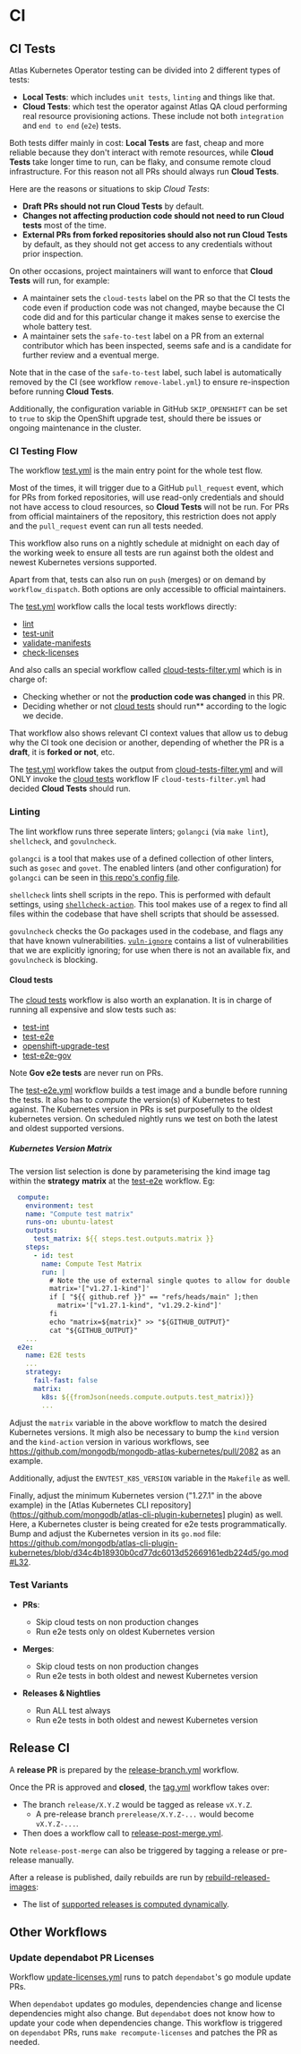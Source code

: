 # CI

## CI Tests

Atlas Kubernetes Operator testing can be divided into 2 different types of tests:

- **Local Tests**: which includes `unit tests`, `linting` and things like that.
- **Cloud Tests**: which test the operator against Atlas QA cloud performing real resource provisioning actions. These include not both `integration` and `end to end` (`e2e`) tests.

Both tests differ mainly in cost: **Local Tests** are fast, cheap and more reliable because they don't interact with remote resources, while **Cloud Tests** take longer time to run, can be flaky, and consume remote cloud infrastructure. For this reason not all PRs should always run **Cloud Tests**.

Here are the reasons or situations to skip *Cloud Tests*:

- **Draft PRs should not run Cloud Tests** by default.
- **Changes not affecting production code should not need to run Cloud tests** most of the time.
- **External PRs from forked repositories should also not run Cloud Tests** by default, as they should not get access to any credentials without prior inspection.

On other occasions, project maintainers will want to enforce that **Cloud Tests** will run, for example:

- A maintainer sets the `cloud-tests` label on the PR so that the CI tests the code even if production code was not changed, maybe because the CI code did and for this particular change it makes sense to exercise the whole battery test.
- A maintainer sets the `safe-to-test` label on a PR from an external contributor which has been inspected, seems safe and is a candidate for further review and a eventual merge.

Note that in the case of the `safe-to-test` label, such label is automatically removed by the CI (see workflow `remove-label.yml`) to ensure re-inspection before running **Cloud Tests**.

Additionally, the configuration variable in GitHub `SKIP_OPENSHIFT` can be set to `true` to skip the OpenShift upgrade test, should there be issues or ongoing maintenance in the cluster.

### CI Testing Flow

The workflow [test.yml](../../.github/workflows/test.yml) is the main entry point for the whole test flow.

Most of the times, it will trigger due to a GitHub `pull_request` event, which for PRs from forked repositories, will use read-only credentials and should not have access to cloud resources, so **Cloud Tests** will not be run. For PRs from official maintainers of the repository, this restriction does not apply and the `pull_request` event can run all tests needed.

This workflow also runs on a nightly schedule at midnight on each day of the working week to ensure all tests are run against both the oldest and newest Kubernetes versions supported.

Apart from that, tests can also run on `push` (merges) or on demand by `workflow_dispatch`. Both options are only accessible to official maintainers.

The [test.yml](../../.github/workflows/test.yml) workflow calls the local tests workflows directly:
- [lint](../../.github/workflows/lint.yaml)
- [test-unit](../../.github/workflows/test-unit.yml)
- [validate-manifests](../../.github/workflows/validate-manifests.yml)
- [check-licenses](../../.github/workflows/check-licenses.yml)

And also calls an special workflow called [cloud-tests-filter.yml](../../.github/workflows/cloud-tests-filter.yml) which is in charge of:

- Checking whether or not the **production code was changed** in this PR.
- Deciding whether or not [cloud tests](../../.github/workflows/cloud-tests.yml) should run** according to the logic we decide.

That workflow also shows relevant CI context values that allow us to debug why the CI took one decision or another, depending of whether the PR is a **draft**, it is **forked or not**, etc.

The [test.yml](../../.github/workflows/test.yml) workflow takes the output from [cloud-tests-filter.yml](../../.github/workflows/cloud-tests-filter.yml) and will ONLY invoke the [cloud tests](../../.github/workflows/cloud-tests.yml) workflow IF `cloud-tests-filter.yml` had decided **Cloud Tests** should run.

### Linting

The lint workflow runs three seperate linters; `golangci` (via `make lint`), `shellcheck`, and `govulncheck`.

`golangci` is a tool that makes use of a defined collection of other linters, such as `gosec` and `govet`. The enabled linters (and other configuration) for `golangci` can be seen in [this repo's config file](../../.golangci.yml).

`shellcheck` lints shell scripts in the repo. This is performed with default settings, using [`shellcheck-action`](https://github.com/bewuethr/shellcheck-action). This tool makes use of a regex to find all files within the codebase that have shell scripts that should be assessed.

`govulncheck` checks the Go packages used in the codebase, and flags any that have known vulnerabilities. [`vuln-ignore`](../../vuln-ignore) contains a list of vulnerabilities that we are explicitly ignoring; for use when there is not an available fix, and `govulncheck` is blocking.

#### Cloud tests

The [cloud tests](../../.github/workflows/cloud-tests.yml) workflow is also worth an explanation. It is in charge of running all expensive and slow tests such as:
- [test-int](../../.github/workflows/test-int.yaml)
- [test-e2e](../../.github/workflows/test-e2e.yml)
- [openshift-upgrade-test](../../.github/workflows/openshift-upgrade-test.yml)
- [test-e2e-gov](../../.github/workflows/test-e2e-gov.yml)

Note **Gov e2e tests** are never run on PRs.

The [test-e2e.yml](../../.github/workflows/test-e2e.yml) workflow builds a test image and a bundle before running the tests. It also has to *compute* the version(s) of Kubernetes to test against. The Kubernetes version in PRs is set purposefully to the oldest kubernetes version. On scheduled nightly runs we test on both the latest and oldest supported versions.

##### Kubernetes Version Matrix

The version list selection is done by parameterising the kind image tag within the **strategy** **matrix** at the [test-e2e](../../.github/workflows/test-e2e.yml) workflow. Eg:

```yaml
  compute:
    environment: test
    name: "Compute test matrix"
    runs-on: ubuntu-latest
    outputs:
      test_matrix: ${{ steps.test.outputs.matrix }}
    steps:
      - id: test
        name: Compute Test Matrix
        run: |
          # Note the use of external single quotes to allow for double quotes at inline YAML array
          matrix='["v1.27.1-kind"]'
          if [ "${{ github.ref }}" == "refs/heads/main" ];then
            matrix='["v1.27.1-kind", "v1.29.2-kind"]'
          fi
          echo "matrix=${matrix}" >> "${GITHUB_OUTPUT}"
          cat "${GITHUB_OUTPUT}"
    ...
  e2e:
    name: E2E tests
    ...
    strategy:
      fail-fast: false
      matrix:
        k8s: ${{fromJson(needs.compute.outputs.test_matrix)}}
        ...
```

Adjust the `matrix` variable in the above workflow to match the desired Kubernetes versions. It migh also be necessary to bump the `kind` version and the `kind-action` version in various workflows, see https://github.com/mongodb/mongodb-atlas-kubernetes/pull/2082 as an example.

Additionally, adjust the `ENVTEST_K8S_VERSION` variable in the `Makefile` as well.

Finally, adjust the minimum Kubernetes version ("1.27.1" in the above example) in the [Atlas Kubernetes CLI repository](https://github.com/mongodb/atlas-cli-plugin-kubernetes] plugin) as well. Here, a Kubernetes cluster is being created for e2e tests programmatically. Bump and adjust the Kubernetes version in its `go.mod` file: https://github.com/mongodb/atlas-cli-plugin-kubernetes/blob/d34c4b18930b0cd77dc6013d52669161edb224d5/go.mod#L32.

### Test Variants

- **PRs**:
  - Skip cloud tests on non production changes
  - Run e2e tests only on oldest Kubernetes version

- **Merges**:
  - Skip cloud tests on non production changes
  - Run e2e tests in both oldest and newest Kubernetes version

- **Releases & Nightlies**
  - Run ALL test always
  - Run e2e tests in both oldest and newest Kubernetes version

## Release CI

A **release PR** is prepared by the [release-branch.yml](../../.github/workflows/release-branch.yml) workflow.

Once the PR is approved and **closed**, the [tag.yml](../../.github/workflows/release-branch.yml) workflow takes over:
- The branch `release/X.Y.Z` would be tagged as release `vX.Y.Z`.
  - A pre-release branch `prerelease/X.Y.Z-...` would become `vX.Y.Z-...`.
- Then does a workflow call to [release-post-merge.yml](../../.github/workflows/release-opost-merge.yml).

Note `release-post-merge` can also be triggered by tagging a release or pre-release manually.

After a release is published, daily rebuilds are run by [rebuild-released-images](../../.github/workflows/rebuild-released-images.yaml):
  - The list of [supported releases is computed dynamically](../../scripts/supported-releases.sh).

## Other Workflows

### Update dependabot PR Licenses

Workflow [update-licenses.yml](../../.github/workflows/update-licenses.yml) runs to patch `dependabot`'s go module update PRs.

When `dependabot` updates go modules, dependencies change and license dependencies might also change. But `dependabot` does not know how to update your code when dependencies change. This workflow is triggered on `dependabot` PRs, runs `make recompute-licenses` and patches the PR as needed.

